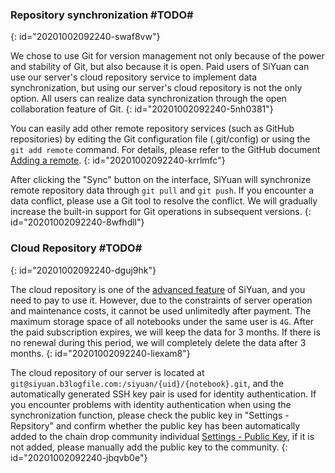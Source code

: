 ### Repository synchronization #TODO#
{: id="20201002092240-swaf8vw"}

We chose to use Git for version management not only because of the power and stability of Git, but also because it is open. Paid users of SiYuan can use our server's cloud repository service to implement data synchronization, but using our server's cloud repository is not the only option. All users can realize data synchronization through the open collaboration feature of Git.
{: id="20201002092240-5nh0381"}

You can easily add other remote repository services (such as GitHub repositories) by editing the Git configuration file (.git/config) or using the `git add remote` command. For details, please refer to the GitHub document [Adding a remote](https://docs.github.com/en/free-pro-team@latest/github/using-git/adding-a-remote).
{: id="20201002092240-krrlmfc"}

After clicking the "Sync" button on the interface, SiYuan will synchronize remote repository data through `git pull` and `git push`. If you encounter a data conflict, please use a Git tool to resolve the conflict. We will gradually increase the built-in support for Git operations in subsequent versions.
{: id="20201002092240-8wfhdll"}

### Cloud Repository #TODO#
{: id="20201002092240-dguj9hk"}

The cloud repository is one of the [advanced feature](https://github.com/siyuan-note/siyuan/projects/1) of SiYuan, and you need to pay to use it. However, due to the constraints of server operation and maintenance costs, it cannot be used unlimitedly after payment. The maximum storage space of all notebooks under the same user is `4G`. After the paid subscription expires, we will keep the data for 3 months. If there is no renewal during this period, we will completely delete the data after 3 months.
{: id="20201002092240-liexam8"}

The cloud repository of our server is located at `git@siyuan.b3logfile.com:/siyuan/{uid}/{notebook}.git`, and the automatically generated SSH key pair is used for identity authentication. If you encounter problems with identity authentication when using the synchronization function, please check the public key in "Settings - Repsitory" and confirm whether the public key has been automatically added to the chain drop community individual [Settings - Public Key](https://ld246.com/settings/key), if it is not added, please manually add the public key to the community.
{: id="20201002092240-jbqvb0e"}
